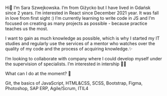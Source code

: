 
Hi👋
I’m Sara Szwejkowska. I’m from Giżycko but I have lived in Gdańsk since 2 years.
I’m interested in React since December 2021 year. It was fall in love from first sight :)
I’m currently learning to write code in JS and I’m focused on creating as many projects as possible - because practice teaches us the most.

I want to gain as much knowledge as possible, which is why I started my IT studies and regularly use the services of a mentor who watches over the quality of my code and the process of acquiring knowledge.✨

I’m looking to collaborate with company where I could develop myself under the supervision of specialists. I’m interested in intership 🙏🏻

What can I do at the moment? 💬

Git,
the basics of JavaScript,
HTML&CSS,
SCSS,
Bootstrap,
Figma,
Photoshop,
SAP ERP,
Agile/Scrum,
ITIL4













